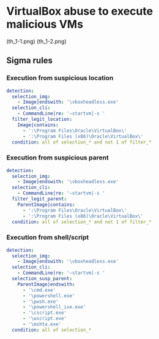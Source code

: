 # VirtualBox abuse to execute malicious VMs

(th_1-1.png)
(th_1-2.png)

## Sigma rules

### Execution from suspicious location
```yaml
detection:
  selection_img:
    - Image|endswith: '\vboxheadless.exe'
  selection_cli:
    - CommandLine|re: '–startvm|-s '
  filter_legit_location:
    Image|contains:
      - ':\Program Files\Oracle\VirtualBox\'
      - ':\Program Files (x86)\Oracle\VirtualBox\'
  condition: all of selection_* and not 1 of filter_*
```

### Execution from suspicious parent
```yaml
detection:
  selection_img:
    - Image|endswith: '\vboxheadless.exe'
  selection_cli:
    - CommandLine|re: '–startvm|-s '
  filter_legit_parent:
    ParentImage|contains:
      - ':\Program Files\Oracle\VirtualBox\'
      - ':\Program Files (x86)\Oracle\VirtualBox\'
  condition: all of selection_* and not 1 of filter_*
```

### Execution from shell/script
```yaml
detection:
  selection_img:
    - Image|endswith: '\vboxheadless.exe'
  selection_cli:
    - CommandLine|re: '–startvm|-s '
  selection_susp_parent:
    ParentImage|endswith:
      - '\cmd.exe'
      - '\powershell.exe'
      - '\pwsh.exe'
      - '\powershell_ise.exe'
      - '\cscript.exe'
      - '\wscript.exe'
      - '\mshta.exe'
  condition: all of selection_*
```
